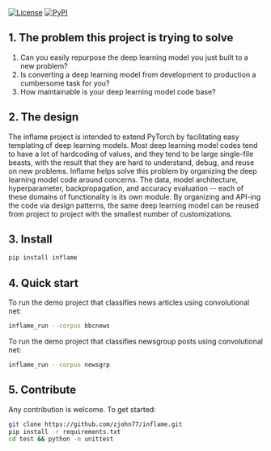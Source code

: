 [![License](https://img.shields.io/github/license/zjohn77/inflame.svg)](https://github.com/zjohn77/inflame/blob/master/LICENSE.md)
[![PyPI](https://img.shields.io/pypi/v/inflame.svg)](https://pypi.org/project/inflame/)


## 1. The problem this project is trying to solve
1. Can you easily repurpose the deep learning model you just built to a new problem?
2. Is converting a deep learning model from development to production a cumbersome task for you?
3. How maintainable is your deep learning model code base?

## 2. The design
The inflame project is intended to extend PyTorch by facilitating easy templating of deep learning models. Most deep learning model codes tend to have a lot of hardcoding of values, and they tend to be large single-file beasts, with the result that they are hard to understand, debug, and reuse on new problems. Inflame helps solve this problem by organizing the deep learning model code around concerns. The data, model architecture, hyperparameter, backpropagation, and accuracy evaluation -- each of these domains of functionality is its own module. By organizing and API-ing the code via design patterns, the same deep learning model can be reused from project to project with the smallest number of customizations.

## 3. Install
```sh
pip install inflame
```

## 4. Quick start
To run the demo project that classifies news articles using convolutional net:
```sh
inflame_run --corpus bbcnews
```
To run the demo project that classifies newsgroup posts using convolutional net:
```sh
inflame_run --corpus newsgrp
```

## 5. Contribute
Any contribution is welcome. To get started:
```sh
git clone https://github.com/zjohn77/inflame.git
pip install -r requirements.txt
cd test && python -m unittest
```
